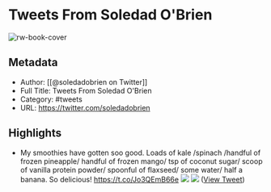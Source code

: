 # Tweets From Soledad O'Brien

![rw-book-cover](https://pbs.twimg.com/profile_images/1503584876372672514/Dh2gbEWg.jpg)

## Metadata
- Author: [[@soledadobrien on Twitter]]
- Full Title: Tweets From Soledad O'Brien
- Category: #tweets
- URL: https://twitter.com/soledadobrien

## Highlights
- My smoothies have gotten soo good. Loads of kale /spinach /handful of frozen pineapple/ handful of frozen mango/ tsp of coconut sugar/ scoop of vanilla protein powder/ spoonful of flaxseed/ some water/ half a banana. So delicious! https://t.co/Jo3QEmB66e
  ![](https://pbs.twimg.com/media/EwcbnV2WQAE36XH.jpg)
  ![](https://pbs.twimg.com/media/EwcbnV1XMAAvIp8.jpg) ([View Tweet](https://twitter.com/soledadobrien/status/1371094983671963654))
